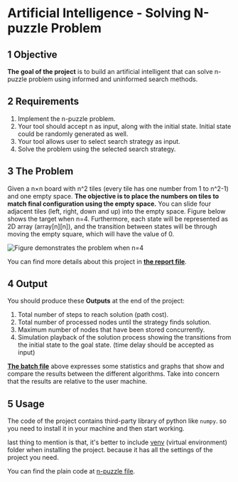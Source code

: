 # Artificial Intelligence - Solving N-puzzle Problem

## 1 Objective
**The goal of the project** is to build an artificial intelligent that can solve n-puzzle problem using informed and uninformed search methods.

## 2 Requirements
1. Implement the n-puzzle problem.
1. Your tool should accept n as input, along with the initial state. Initial state could be randomly generated as well.
2. Your tool allows user to select search strategy as input.
3. Solve the problem using the selected search strategy.

## 3 The Problem
Given a n×n board with n^2 tiles (every tile has one number from 1 to n^2-1) and one
empty space. **The objective is to place the numbers on tiles to match final configuration using the empty space.** You can slide four adjacent tiles (left, right, down and up) into the empty space. Figure below shows the target when n=4. Furthermore, each state
will be represented as 2D array (array\[n]\[n]), and the transition between states will be
through moving the empty square, which will have the value of 0. 

![Figure demonstrates the problem when n=4](https://algorithmsinsight.files.wordpress.com/2016/03/220px-15-puzzle-svg.png?w=730)

You can find more details about this project in [**the report file**](https://github.com/Faisal-AlDhuwayhi/AI-Solving-n-puzzle/blob/master/Report.pdf).

## 4 Output
You should produce these **Outputs** at the end of the project:
1. Total number of steps to reach solution (path cost).
1. Total number of processed nodes until the strategy finds solution.
1. Maximum number of nodes that have been stored concurrently.
1. Simulation playback of the solution process showing the transitions from the initial state to the goal state. (time delay should be accepted as input)

[**The batch file**](https://github.com/Faisal-AlDhuwayhi/AI-Solving-n-puzzle/blob/master/Batch_file.xlsx) above expresses some statistics and graphs that show and compare the results between the different algorithms. Take into concern that the results are relative to the user machine.  

## 5 Usage
The code of the project contains third-party library of python like `numpy`. so you need to install it in your machine and then start working.

last thing to mention is that, it's better to include [venv](/venv) (virtual environment) folder when installing the project. because it has all the settings of the project you need.

You can find the plain code at [n-puzzle file](n-puzzle.py).
